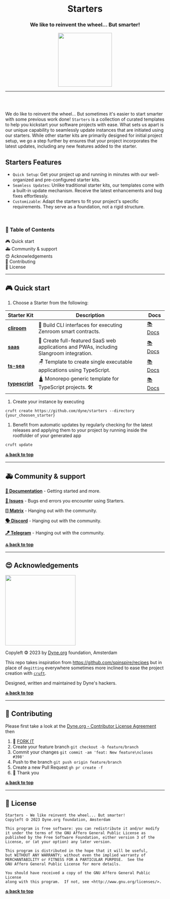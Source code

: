 <div align="center">

# Starters

### We like to reinvent the wheel... But smarter!

</div>

<p align="center">
  <a href="https://dyne.org">
    <img src="https://files.dyne.org/software_by_dyne.png" width="170">
  </a>
</p>


---
<br><br>

We do like to reinvent the wheel... But sometimes it's easier to start smarter with some previous work done!
`Starters` is a collection of curated templates to help you kickstart your software projects with ease. What sets us apart is our unique capability to seamlessly update instances that are initiated using our starters. While other starter kits are primarily designed for initial project setup, we go a step further by ensures that your project incorporates the latest updates, including any new features added to the starter.

## Starters Features

 - `Quick Setup`: Get your project up and running in minutes with our well-organized and pre-configured starter kits.
 - `Seamless Updates`: Unlike traditional starter kits, our templates come with a built-in update mechanism. Receive the latest enhancements and bug fixes effortlessly.
 - `Customizable`: Adapt the starters to fit your project's specific requirements. They serve as a foundation, not a rigid structure.

<br>

<div id="toc">

### 🚩 Table of Contents

- [🎮 Quick start](#-quick-start)
- [🚑 Community & support](#-community--support)
- [😍 Acknowledgements](#-acknowledgements)
- [👤 Contributing](#-contributing)
- [💼 License](#-license)

</div>

***
## 🎮 Quick start

1. Choose a Starter from the following:

| Starter Kit | Description | Docs |
|-------------|-------------| ------------- |
| **[cliroom](cliroom/)** | 🐗 Build CLI interfaces for executing Zenroom smart contracts. | [📚 Docs](cliroom/{{cookiecutter.project_slug}}/README.md) |
| **[saas](saas/)** | 🚀 Create full-featured SaaS web applications and PWAs, including Slangroom integration. | [📚 Docs](saas/{{cookiecutter.project_name}}/README.md) |
| **[ts-sea](starters/ts-sea/)** | 🪑 Template to create single executable applications using TypeScript. | [📚 Docs](ts-sea/{{cookiecutter.project_name}}/README.md) |
| **[typescript](typescript/)** | 🛕 Monorepo generic template for TypeScript projects. 🛠️ | [📚 Docs](typescript/{{cookiecutter.project_slug}}/README.md) |


1. Create your instance by executing
```
cruft create https://github.com/dyne/starters --directory {your_choosen_starter}
```
1. Benefit from automatic updates by regularly checking for the latest releases and applying them to your project by running inside the rootfolder of your generated app
```sh 
cruft update
```

**[🔝 back to top](#toc)**

***
## 🚑 Community & support

**[📝 Documentation](#toc)** - Getting started and more.

**[🚩 Issues](../../issues)** - Bugs end errors you encounter using Starters.

**[[] Matrix](https://socials.dyne.org/matrix)** - Hanging out with the community.

**[🗣️ Discord](https://socials.dyne.org/discord)** - Hanging out with the community.

**[🪁 Telegram](https://socials.dyne.org/telegram)** - Hanging out with the community.

**[🔝 back to top](#toc)**


***
## 😍 Acknowledgements

<a href="https://dyne.org">
  <img src="https://files.dyne.org/software_by_dyne.png" width="222">
</a>


Copyleft 🄯 2023 by [Dyne.org](https://www.dyne.org) foundation, Amsterdam

This repo takes inspiration from https://github.com/spinspire/recipes but in place of
`degitting` everywhere sometimes more inclined to ease the project creation with
[`cruft`](https://github.com/cruft/cruft).

Designed, written and maintained by Dyne's hackers.

**[🔝 back to top](#toc)**

***
## 👤 Contributing

Please first take a look at the [Dyne.org - Contributor License Agreement](CONTRIBUTING.md) then

1.  🔀 [FORK IT](../../fork)
2.  Create your feature branch `git checkout -b feature/branch`
3.  Commit your changes `git commit -am 'feat: New feature\ncloses #398'`
4.  Push to the branch `git push origin feature/branch`
5.  Create a new Pull Request `gh pr create -f`
6.  🙏 Thank you


**[🔝 back to top](#toc)**

***
## 💼 License
    Starters - We like reinvent the wheel... But smarter!
    Copyleft 🄯 2023 Dyne.org foundation, Amsterdam

    This program is free software: you can redistribute it and/or modify
    it under the terms of the GNU Affero General Public License as
    published by the Free Software Foundation, either version 3 of the
    License, or (at your option) any later version.

    This program is distributed in the hope that it will be useful,
    but WITHOUT ANY WARRANTY; without even the implied warranty of
    MERCHANTABILITY or FITNESS FOR A PARTICULAR PURPOSE.  See the
    GNU Affero General Public License for more details.

    You should have received a copy of the GNU Affero General Public License
    along with this program.  If not, see <http://www.gnu.org/licenses/>.

**[🔝 back to top](#toc)**
